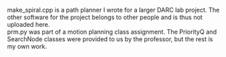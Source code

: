 make_spiral.cpp is a path planner I wrote for a larger DARC lab project. The other software for the project belongs to other people and is thus not uploaded here.  
prm.py was part of a motion planning class assignment. The PriorityQ and SearchNode classes were provided to us by the professor, but the rest is my own work.
